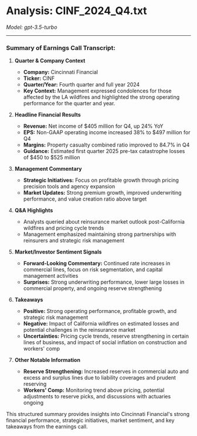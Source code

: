 # Analysis: CINF_2024_Q4.txt

*Model: gpt-3.5-turbo*

---

### Summary of Earnings Call Transcript:

1. **Quarter & Company Context**
   - **Company:** Cincinnati Financial
   - **Ticker:** CINF
   - **Quarter/Year:** Fourth quarter and full year 2024
   - **Key Context:** Management expressed condolences for those affected by the LA wildfires and highlighted the strong operating performance for the quarter and year.

2. **Headline Financial Results**
   - **Revenue:** Net income of $405 million for Q4, up 24% YoY
   - **EPS:** Non-GAAP operating income increased 38% to $497 million for Q4
   - **Margins:** Property casualty combined ratio improved to 84.7% in Q4
   - **Guidance:** Estimated first quarter 2025 pre-tax catastrophe losses of $450 to $525 million

3. **Management Commentary**
   - **Strategic Initiatives:** Focus on profitable growth through pricing precision tools and agency expansion
   - **Market Updates:** Strong premium growth, improved underwriting performance, and value creation ratio above target

4. **Q&A Highlights**
   - Analysts queried about reinsurance market outlook post-California wildfires and pricing cycle trends
   - Management emphasized maintaining strong partnerships with reinsurers and strategic risk management

5. **Market/Investor Sentiment Signals**
   - **Forward-Looking Commentary:** Continued rate increases in commercial lines, focus on risk segmentation, and capital management activities
   - **Surprises:** Strong underwriting performance, lower large losses in commercial property, and ongoing reserve strengthening

6. **Takeaways**
   - **Positive:** Strong operating performance, profitable growth, and strategic risk management
   - **Negative:** Impact of California wildfires on estimated losses and potential challenges in the reinsurance market
   - **Uncertainties:** Pricing cycle trends, reserve strengthening in certain lines of business, and impact of social inflation on construction and workers' comp

7. **Other Notable Information**
   - **Reserve Strengthening:** Increased reserves in commercial auto and excess and surplus lines due to liability coverages and prudent reserving
   - **Workers' Comp:** Monitoring trend above pricing, potential adjustments to reserve picks, and discussions with actuaries ongoing

This structured summary provides insights into Cincinnati Financial's strong financial performance, strategic initiatives, market sentiment, and key takeaways from the earnings call.